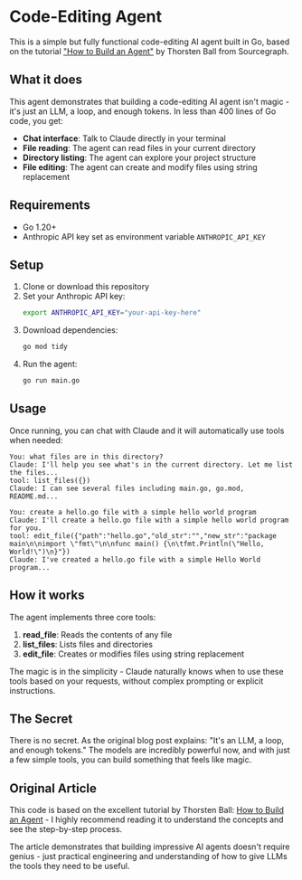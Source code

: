 # Code-Editing Agent

This is a simple but fully functional code-editing AI agent built in Go, based on the tutorial ["How to Build an Agent"](https://ampcode.com/manual/how-to-build-an-agent) by Thorsten Ball from Sourcegraph.

## What it does

This agent demonstrates that building a code-editing AI agent isn't magic - it's just an LLM, a loop, and enough tokens. In less than 400 lines of Go code, you get:

- **Chat interface**: Talk to Claude directly in your terminal
- **File reading**: The agent can read files in your current directory
- **Directory listing**: The agent can explore your project structure
- **File editing**: The agent can create and modify files using string replacement

## Requirements

- Go 1.20+
- Anthropic API key set as environment variable `ANTHROPIC_API_KEY`

## Setup

1. Clone or download this repository
2. Set your Anthropic API key:
   ```bash
   export ANTHROPIC_API_KEY="your-api-key-here"
   ```
3. Download dependencies:
   ```bash
   go mod tidy
   ```
4. Run the agent:
   ```bash
   go run main.go
   ```

## Usage

Once running, you can chat with Claude and it will automatically use tools when needed:

```
You: what files are in this directory?
Claude: I'll help you see what's in the current directory. Let me list the files...
tool: list_files({})
Claude: I can see several files including main.go, go.mod, README.md...

You: create a hello.go file with a simple hello world program
Claude: I'll create a hello.go file with a simple hello world program for you.
tool: edit_file({"path":"hello.go","old_str":"","new_str":"package main\n\nimport \"fmt\"\n\nfunc main() {\n\tfmt.Println(\"Hello, World!\")\n}"})
Claude: I've created a hello.go file with a simple Hello World program...
```

## How it works

The agent implements three core tools:

1. **read_file**: Reads the contents of any file
2. **list_files**: Lists files and directories 
3. **edit_file**: Creates or modifies files using string replacement

The magic is in the simplicity - Claude naturally knows when to use these tools based on your requests, without complex prompting or explicit instructions.

## The Secret

There is no secret. As the original blog post explains: "It's an LLM, a loop, and enough tokens." The models are incredibly powerful now, and with just a few simple tools, you can build something that feels like magic.

## Original Article

This code is based on the excellent tutorial by Thorsten Ball: [How to Build an Agent](https://ampcode.com/manual/how-to-build-an-agent) - I highly recommend reading it to understand the concepts and see the step-by-step process.

The article demonstrates that building impressive AI agents doesn't require genius - just practical engineering and understanding of how to give LLMs the tools they need to be useful.
